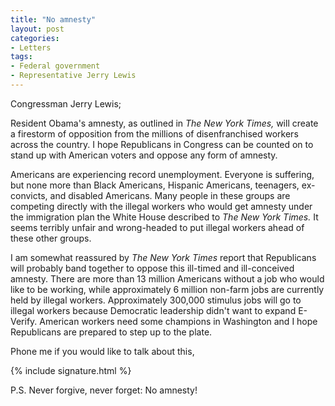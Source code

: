 ```yaml
---
title: "No amnesty"
layout: post
categories:
- Letters
tags:
- Federal government
- Representative Jerry Lewis
---
```


Congressman Jerry Lewis;

Resident Obama's amnesty, as outlined in *The New York Times,* will create a firestorm of opposition from the millions of disenfranchised workers across the country. I hope Republicans in Congress can be counted on to stand up with American voters and oppose any form of amnesty.

Americans are experiencing record unemployment. Everyone is suffering, but none more than Black Americans, Hispanic Americans, teenagers, ex-convicts, and disabled Americans. Many people in these groups are competing directly with the illegal workers who would get amnesty under the immigration plan the White House described to *The New York Times.* It seems terribly unfair and wrong-headed to put illegal workers ahead of these other groups.

I am somewhat reassured by *The New York Times* report that Republicans will probably band together to oppose this ill-timed and ill-conceived amnesty. There are more than 13 million Americans without a job who would like to be working, while approximately 6 million non-farm jobs are currently held by illegal workers. Approximately 300,000 stimulus jobs will go to illegal workers because Democratic leadership didn't want to expand E-Verify. American workers need some champions in Washington and I hope Republicans are prepared to step up to the plate.

Phone me if you would like to talk about this,

{% include signature.html %}

P.S. Never forgive, never forget: No amnesty!
